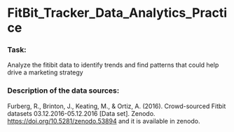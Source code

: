 # FitBit_Tracker_Data_Analytics_Practice

### Task:
Analyze the fitibit data to identify trends and find patterns that could help drive a marketing strategy

### Description of the data sources:
Furberg, R., Brinton, J., Keating, M., & Ortiz, A. (2016). Crowd-sourced Fitbit datasets 03.12.2016-05.12.2016 [Data set]. Zenodo. https://doi.org/10.5281/zenodo.53894 and it is available in zenodo.

